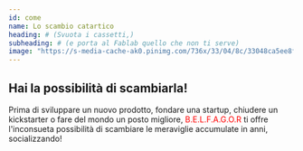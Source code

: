 ```yaml
---
id: come
name: Lo scambio catartico
heading: # (Svuota i cassetti,)
subheading: # (e porta al Fablab quello che non ti serve)
image: "https://s-media-cache-ak0.pinimg.com/736x/33/04/8c/33048ca5ee8f34bf8291a7435fe97020.jpg"
---
```


## Hai la possibilità di scambiarla!

Prima di sviluppare un nuovo prodotto, fondare una startup, chiudere un kickstarter o fare del mondo un posto migliore,  <font color="red"> B.E.L.F.A.G.O.R </font>  ti offre l'inconsueta possibilità di scambiare le meraviglie accumulate in anni, socializzando! 
